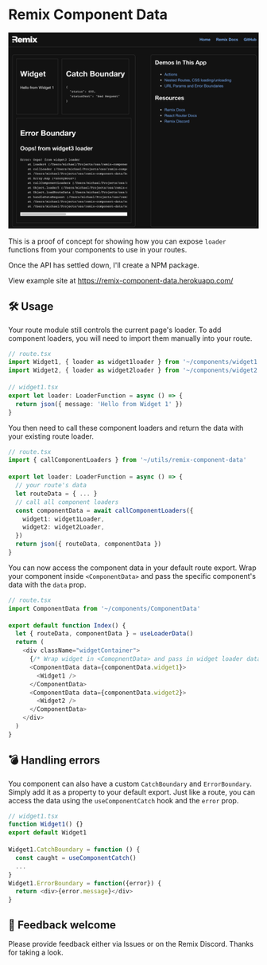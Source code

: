 # Remix Component Data

<img src="./images/screenshot.png" alt="Screenshot of Component Data with error handling"/>

This is a proof of concept for showing how you can expose `loader` functions
from your components to use in your routes.

Once the API has settled down, I'll create a NPM package.

View example site at https://remix-component-data.herokuapp.com/

## 🛠 Usage

Your route module still controls the current page's loader. To add component
loaders, you will need to import them manually into your route.

```ts
// route.tsx
import Widget1, { loader as widget1loader } from '~/components/widget1'
import Widget2, { loader as widget2loader } from '~/components/widget2'

// widget1.tsx
export let loader: LoaderFunction = async () => {
  return json({ message: 'Hello from Widget 1' })
}
```

You then need to call these component loaders and return the data with your
existing route loader.

```ts
// route.tsx
import { callComponentLoaders } from '~/utils/remix-component-data'

export let loader: LoaderFunction = async () => {
  // your route's data
  let routeData = { ... }
  // call all component loaders
  const componentData = await callComponentLoaders({
    widget1: widget1Loader,
    widget2: widget2Loader,
  })
  return json({ routeData, componentData })
}
```

You can now access the component data in your default route export. Wrap your
component inside `<ComponentData>` and pass the specific component's data with
the `data` prop.

```ts
// route.tsx
import ComponentData from '~/components/ComponentData'

export default function Index() {
  let { routeData, componentData } = useLoaderData()
  return (
    <div className="widgetContainer">
      {/* Wrap widget in <ComopnentData> and pass in widget loader data */}
      <ComponentData data={componentData.widget1}>
        <Widget1 />
      </ComponentData>
      <ComponentData data={componentData.widget2}>
        <Widget2 />
      </ComponentData>
    </div>
  )
}
```

## 💣 Handling errors

You component can also have a custom `CatchBoundary` and `ErrorBoundary`. Simply
add it as a property to your default export. Just like a route, you can access the
data using the `useComponentCatch` hook and the `error` prop.

```ts
// widget1.tsx
function Widget1() {}
export default Widget1

Widget1.CatchBoundary = function () {
  const caught = useComponentCatch()
  ...
}
Widget1.ErrorBoundary = function({error}) {
  return <div>{error.message}</div>
}
```

## 🙏 Feedback welcome

Please provide feedback either via Issues or on the Remix Discord. Thanks for
taking a look.

